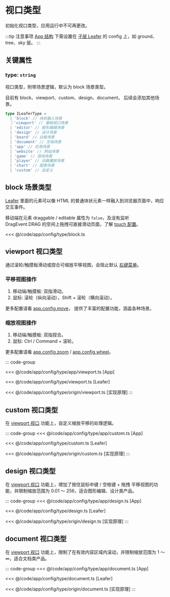 # 视口类型

初始化视口类型，应用运行中不可再更改。

:::tip 注意事项
[App 结构](/guide/advanced/app.md) 下需设置在 [子层 Leafer](/reference/display/Leafer.md) 的 config 上，如 ground、tree、sky 层。
:::

## 关键属性

### type: `string`

视口类型，附带场景逻辑，默认为 block 场景类型。

目前有 block、viewport、custom、design、document， 后续会添加其他场景。

```ts
type ILeaferType =
  | 'block' // 块状融入场景
  ｜'viewport' // 基础视口场景
  | 'editor' // 图形编辑场景
  | 'design' // 设计场景
  | 'board' // 白板场景
  | 'document' // 文档场景
  | 'app' // 应用场景
  | 'website' // 网站场景
  | 'game' // 游戏场景
  | 'player' // 动画播放场景
  | 'chart' // 图表场景
  | 'custom' // 自定义
```

## block 场景类型

[Leafer](/reference/display/Leafer.md) 里面的元素可以像 HTML 的普通块状元素一样融入到浏览器页面中，响应交互事件。

移动端在元素 draggable / editable 属性为 `false`，及没有监听 DragEvent.DRAG 的空间上拖拽可直接滑动页面，了解 [touch 配置](/reference/config/app/touch.md#touchpreventdefault-boolean-auto)。

<<< @/code/app/config/type/block.ts

## viewport 视口类型

通过滚轮/触摸板滑动或捏合可缩放平移视图，会阻止默认 [右键菜单](/reference/config/app/pointer.md#pointer-preventdefaultmenu-boolean)。

### 平移视图操作

1. 移动端/触摸板: 双指滑动。
2. 鼠标: 滚轮（纵向滚动），Shift + 滚轮（横向滚动）。

更多配置请看 [app.config.move](/reference/config/app/move.md)， 提供了丰富的配置功能，涵盖各种场景。

### 缩放视图操作

1. 移动端/触摸板: 双指捏合。
2. 鼠标: Ctrl / Command + 滚轮。

更多配置请看 [app.config.zoom](/reference/config/app/zoom.md) / [app.config.wheel](/reference/config/app/wheel.md)。

::: code-group

<<< @/code/app/config/type/app/viewport.ts [App]

<<< @/code/app/config/type/viewport.ts [Leafer]

<<< @/code/app/config/type/origin/viewport.ts [实现原理]
:::

## custom 视口类型

在 [viewport 视口](#viewport-视口类型) 功能上，自定义缩放平移的处理逻辑。

::: code-group
<<< @/code/app/config/type/app/custom.ts [App]

<<< @/code/app/config/type/custom.ts [Leafer]

<<< @/code/app/config/type/origin/custom.ts [实现原理]
:::

## design 视口类型

在 [viewport 视口](#viewport-视口类型) 功能上，增加了按住鼠标中键 / 空格键 + 拖拽 平移视图的功能，并限制缩放范围为 0.01 ～ 256，适合图形编辑、设计类产品。

::: code-group
<<< @/code/app/config/type/app/design.ts [App]

<<< @/code/app/config/type/design.ts [Leafer]

<<< @/code/app/config/type/origin/design.ts [实现原理]
:::

## document 视口类型

在 [viewport 视口](#viewport-视口类型) 功能上，限制了在有效内容区域内滚动，并限制缩放范围为 1 ～ ∞，适合文档类产品。

::: code-group
<<< @/code/app/config/type/app/document.ts [App]

<<< @/code/app/config/type/document.ts [Leafer]

<<< @/code/app/config/type/origin/document.ts [实现原理]
:::
